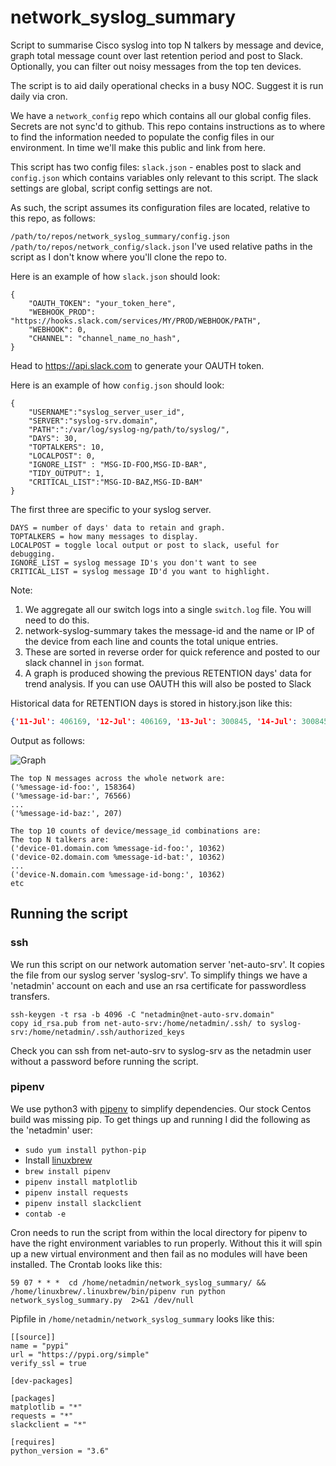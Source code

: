 # network_syslog_summary
Script to summarise Cisco syslog into top N talkers by message and device, graph total message count over last retention period and post to Slack. Optionally, you can filter out noisy messages from the top ten devices.

The script is to aid daily operational checks in a busy NOC. 
Suggest it is run daily via cron.  

We have a `network_config` repo which contains all our global config files. Secrets are not sync'd to github. This repo contains instructions as to where to find the information needed to populate the config files in our environment. In time we'll make this public and link from here.

This script has two config files: `slack.json` - enables post to slack and `config.json` which contains variables only relevant to this script. The slack settings are global, script config settings are not. 

As such, the script assumes its configuration files are located, relative to this repo, as follows:

`/path/to/repos/network_syslog_summary/config.json`
`/path/to/repos/network_config/slack.json`
I've used relative paths in the script as I don't know where you'll clone the repo to.

Here is an example of how `slack.json` should look:
```
{
    "OAUTH_TOKEN": "your_token_here",
    "WEBHOOK_PROD": "https://hooks.slack.com/services/MY/PROD/WEBHOOK/PATH",
    "WEBHOOK": 0,
    "CHANNEL": "channel_name_no_hash",
}
```
Head to https://api.slack.com to generate your OAUTH token. 

Here is an example of how `config.json` should look:
```
{
    "USERNAME":"syslog_server_user_id",
    "SERVER":"syslog-srv.domain",
    "PATH":":/var/log/syslog-ng/path/to/syslog/",
    "DAYS": 30,
    "TOPTALKERS": 10,
    "LOCALPOST": 0,
    "IGNORE_LIST" : "MSG-ID-FOO,MSG-ID-BAR",
    "TIDY_OUTPUT": 1,
    "CRITICAL_LIST":"MSG-ID-BAZ,MSG-ID-BAM"
}
```
The first three are specific to your syslog server.
```
DAYS = number of days' data to retain and graph.
TOPTALKERS = how many messages to display. 
LOCALPOST = toggle local output or post to slack, useful for debugging. 
IGNORE_LIST = syslog message ID's you don't want to see
CRITICAL_LIST = syslog message ID'd you want to highlight.
```
Note:
1. We aggregate all our switch logs into a single ```switch.log``` file. You will need to do this.
2. network-syslog-summary takes the message-id and the name or IP of the device from each line and counts the total 
unique entries. 
3. These are sorted in reverse order for quick reference and posted to our slack channel in ```json``` format.
4. A graph is produced showing the previous RETENTION days' data for trend analysis. If you can use OAUTH this will 
also be posted to Slack

Historical data for RETENTION days is stored in history.json like this:
```json
{'11-Jul': 406169, '12-Jul': 406169, '13-Jul': 300845, '14-Jul': 300845, '15-Jul': 229195}
```

Output as follows:  

![Graph](https://github.com/guymorrell/network-syslog-summary/blob/master/myplot.png)

```
The top N messages across the whole network are:
('%message-id-foo:', 158364)
('%message-id-bar:', 76566)
...
('%message-id-baz:', 207)

The top 10 counts of device/message_id combinations are:
The top N talkers are:
('device-01.domain.com %message-id-foo:', 10362)
('device-02.domain.com %message-id-bat:', 10362)
...
('device-N.domain.com %message-id-bong:', 10362)
etc
```
## Running the script
### ssh
We run this script on our network automation server 'net-auto-srv'. It copies the file from our syslog server 'syslog-srv'. To simplify things we have a 'netadmin' account on each and use an rsa certificate for passwordless transfers. 
```
ssh-keygen -t rsa -b 4096 -C "netadmin@net-auto-srv.domain"
copy id_rsa.pub from net-auto-srv:/home/netadmin/.ssh/ to syslog-srv:/home/netadmin/.ssh/authorized_keys
```
Check you can ssh from net-auto-srv to syslog-srv as the netadmin user without a password before running the script.
### pipenv
We use python3 with [pipenv](https://docs.python-guide.org/dev/virtualenvs) to simplify dependencies. Our stock Centos build was missing pip. To get things up and running I did the following as the 'netadmin' user:
* `sudo yum install python-pip`
* Install [linuxbrew](https://docs.brew.sh/Homebrew-on-Linux)
* `brew install pipenv`
* `pipenv install matplotlib `
* `pipenv install requests`
* `pipenv install slackclient`
* `contab -e`

Cron needs to run the script from within the local directory for pipenv to have the right environment variables to run properly. Without this it will spin up a new virtual environment and then fail as no modules will have been installed. The Crontab looks like this:
```
59 07 * * *  cd /home/netadmin/network_syslog_summary/ && /home/linuxbrew/.linuxbrew/bin/pipenv run python network_syslog_summary.py  2>&1 /dev/null
```
Pipfile in `/home/netadmin/network_syslog_summary` looks like this:

```
[[source]]
name = "pypi"
url = "https://pypi.org/simple"
verify_ssl = true

[dev-packages]

[packages]
matplotlib = "*"
requests = "*"
slackclient = "*"

[requires]
python_version = "3.6"
```
